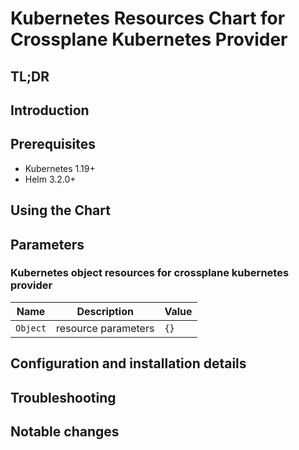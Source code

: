 <!--- app-name: Apache -->

# Kubernetes Resources Chart for Crossplane Kubernetes Provider

## TL;DR

## Introduction

## Prerequisites

- Kubernetes 1.19+
- Helm 3.2.0+

## Using the Chart

## Parameters

### Kubernetes object resources for crossplane kubernetes provider

| Name     | Description         | Value |
| -------- | ------------------- | ----- |
| `Object` | resource parameters | `{}`  |


## Configuration and installation details


## Troubleshooting


## Notable changes
